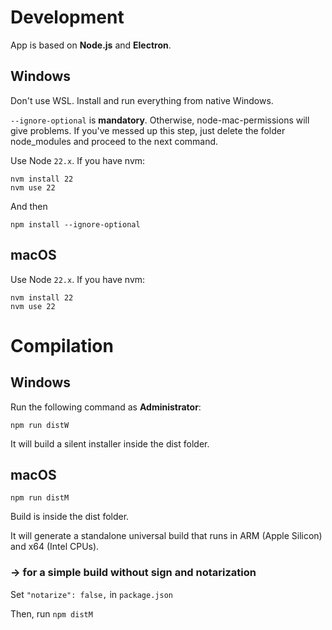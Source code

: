 # Development

App is based on **Node.js** and **Electron**. 

## Windows

Don't use WSL. Install and run everything from native Windows.

`--ignore-optional` is **mandatory**. Otherwise, node-mac-permissions will give problems. If you've messed up this step, just delete the folder node_modules and proceed to the next command.

Use Node `22.x`. If you have nvm:

```
nvm install 22
nvm use 22
```

And then

```
npm install --ignore-optional
```

## macOS

Use Node `22.x`. If you have nvm:

```
nvm install 22
nvm use 22
```

# Compilation

## Windows

Run the following command as **Administrator**:

```
npm run distW
```

It will build a silent installer inside the dist folder.

## macOS

```
npm run distM
```

Build is inside the dist folder.

It will generate a standalone universal build that runs in ARM (Apple Silicon) and x64 (Intel CPUs).

### → for a simple build without sign and notarization

Set `"notarize": false,` in `package.json`

Then, run `npm distM`
